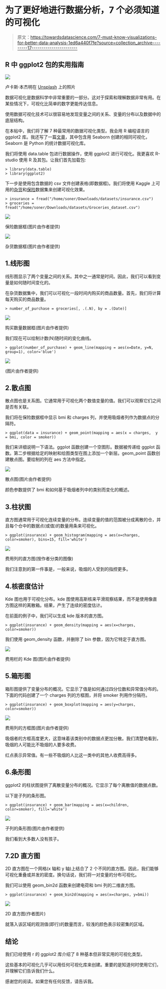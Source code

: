 # 为了更好地进行数据分析，7 个必须知道的可视化

> 原文：<https://towardsdatascience.com/7-must-know-visualizations-for-better-data-analysis-1ed6a440f7fe?source=collection_archive---------17----------------------->

## R 中 ggplot2 包的实用指南

![](img/d0976567db932230332019d80c2e57ff.png)

卢卡斯·本杰明在 [Unsplash](https://unsplash.com/s/photos/paint?utm_source=unsplash&utm_medium=referral&utm_content=creditCopyText) 上的照片

数据可视化是数据科学中非常重要的一部分。这对于探索和理解数据非常有用。在某些情况下，可视化比简单的数字更能传达信息。

使用数据可视化技术可以很容易地发现变量之间的关系、变量的分布以及数据中的底层结构。

在本帖中，我们将了解 7 种最常用的数据可视化类型。我会用 R 编程语言的 ggplot2 库。我还写了一篇[文章](/8-must-know-data-visualizations-for-better-data-analysis-9752953dd703)，其中包含用 Seaborn 创建的相同可视化，Seaborn 是 Python 的统计数据可视化库。

我们将使用 data.table 包进行数据操作，使用 ggplot2 进行可视化。我更喜欢 R-studio 使用 R 及其包。让我们首先加载包:

```
> library(data.table)
> library(ggplot2)
```

下一步是使用包含数据的 csv 文件创建表格(即数据框)。我们将使用 Kaggle 上可用的[杂货](https://www.kaggle.com/heeraldedhia/groceries-dataset)和[保险](https://www.kaggle.com/mirichoi0218/insurance)数据集来创建可视化效果。

```
> insurance = fread("/home/soner/Downloads/datasets/insurance.csv")
> groceries = fread("/home/soner/Downloads/datasets/Groceries_dataset.csv")
```

![](img/f79b8ae4577fd921281516229883b039.png)

保险数据框(图片由作者提供)

![](img/3b8516982463402ae39a652f101c20ce.png)

杂货数据框(图片由作者提供)

## 1.线形图

线形图显示了两个变量之间的关系。其中之一通常是时间。因此，我们可以看到变量是如何随时间变化的。

在杂货数据集中，我们可以可视化一段时间内购买的商品数量。首先，我们将计算每天购买的商品数量。

```
> number_of_purchase = groceries[, .(.N), by = .(Date)]
```

![](img/35da6ba7668b6363f8f86fee417f56b5.png)

购买数量数据框(图片由作者提供)

我们现在可以绘制计数(N)随时间的变化曲线。

```
> ggplot(number_of_purchase) + geom_line(mapping = aes(x=Date, y=N, group=1), color='blue')
```

![](img/a2150d59d86d10722dfab56065ecc189.png)

(图片由作者提供)

## 2.散点图

散点图也是关系图。它通常用于可视化两个数值变量的值。我们可以观察它们之间是否有关联。

我们将在保险数据框中显示 bmi 和 charges 列，并使用吸烟者列作为数据点的分隔符。

```
> ggplot(data = insurance) + geom_point(mapping = aes(x = charges,  y = bmi, color = smoker))
```

我们来详细说明一下语法。ggplot 函数创建一个空图形。数据被传递给 ggplot 函数。第二步根据给定的映射和绘图类型在图上添加一个新层。geom_point 函数创建散点图。要绘制的列在 aes 方法中指定。

![](img/1a8ea73561644acd9645c59f3b622d57.png)

散点图(图片由作者提供)

颜色参数提供了 bmi 和如何基于吸烟者列中的类别而变化的概述。

## 3.柱状图

直方图通常用于可视化连续变量的分布。连续变量的值的范围被分成离散的仓，并且每个仓中的数据点(或值)的数量用条来可视化。

```
> ggplot(insurance) + geom_histogram(mapping = aes(x=charges, color=smoker), bins=15, fill='white')
```

![](img/44d1724c04aa352540de08c291e3f67c.png)

费用列的直方图(按作者分类的图像)

我们注意到的第一件事是，一般来说，吸烟的人受到的指控更多。

## 4.核密度估计

Kde 图也用于可视化分布。kde 图使用高斯核来平滑观察结果，而不是使用像直方图这样的离散箱。结果，产生了连续的密度估计。

在前面的例子中，我们可以生成 kde 版本的直方图。

```
> ggplot(insurance) + geom_density(mapping = aes(x=charges, color=smoker))
```

我们使用 geom_density 函数，并删除了 bin 参数，因为它特定于直方图。

![](img/acb975ae843a6f3fda52974cc073e406.png)

费用栏的 Kde 图(图片由作者提供)

## 5.箱形图

箱形图提供了变量分布的概况。它显示了值是如何通过四分位数和异常值分布的。下面的代码创建了一个 charges 列的方框图，并将 smoker 列用作分隔符。

```
> ggplot(insurance) + geom_boxplot(mapping = aes(y=charges, color=smoker))
```

![](img/76aa902e3c0017b8eb4df965c9ac2858.png)

费用列的方框图(图片由作者提供)

吸烟者的方框高度更大，这意味着该类别中的数据点更加分散。我们清楚地看到，吸烟的人可能比不吸烟的人要多收费。

红点表示异常值。有一些不吸烟的人比这一类中的其他人收费高得多。

## 6.条形图

ggplot2 的柱状图提供了离散变量分布的概况。它显示了每个离散值的数据点数。

以下是子列的条形图。

```
> ggplot(insurance) + geom_bar(mapping = aes(x=children, color=smoker), fill='white')
```

![](img/e8da96661053d159a92994c5304d07e9.png)

子列的条形图(图片由作者提供)

我们看到大多数人没有孩子。

## 7.2D 直方图

2D 直方图在一个网格(x 轴和 y 轴)上结合了 2 个不同的直方图。因此，我们能够可视化重叠或并发的密度。换句话说，我们将一对变量的分布可视化。

我们可以使用 geom_bin2d 函数来创建电荷和 bmi 列的二维直方图。

```
> ggplot(insurance) + geom_bin2d(mapping = aes(x=charges, y=bmi))
```

![](img/57f21abecbb7b30988c00c5fb4774dc9.png)

2D 直方图(作者图片)

就落入该区域的观测值(即行)的数量而言，较浅的颜色表示较密集的区域。

## 结论

我们已经使用 r 的 ggplot2 库介绍了 8 种基本但非常实用的可视化类型。

这些基本的可视化几乎可以用任何可视化库来创建。重要的是知道何时使用它们，并理解它们告诉我们什么。

感谢您的阅读。如果您有任何反馈，请告诉我。